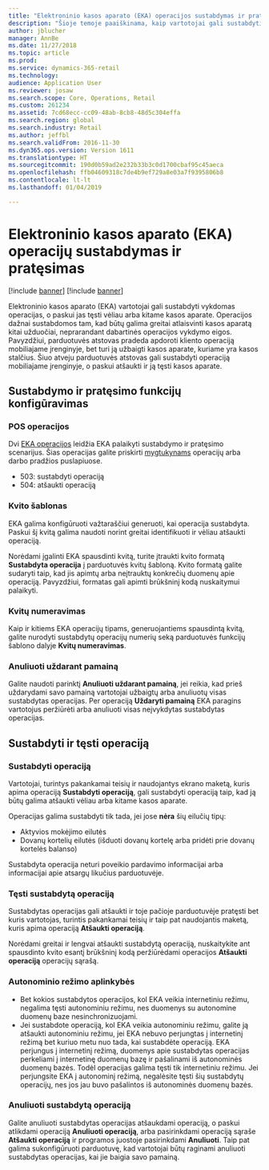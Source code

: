 ```yaml
---
title: "Elektroninio kasos aparato (EKA) operacijos sustabdymas ir pratęsimas"
description: "Šioje temoje paaiškinama, kaip vartotojai gali sustabdyti vykdomas operacijas, o paskui jas tęsti vėliau arba kitame kasos aparate naudodami „Microsoft Dynamics 365 for Retail“."
author: jblucher
manager: AnnBe
ms.date: 11/27/2018
ms.topic: article
ms.prod: 
ms.service: dynamics-365-retail
ms.technology: 
audience: Application User
ms.reviewer: josaw
ms.search.scope: Core, Operations, Retail
ms.custom: 261234
ms.assetid: 7cd68ecc-cc09-48ab-8cb8-48d5c304effa
ms.search.region: global
ms.search.industry: Retail
ms.author: jeffbl
ms.search.validFrom: 2016-11-30
ms.dyn365.ops.version: Version 1611
ms.translationtype: HT
ms.sourcegitcommit: 190d0b59ad2e232b33b3c0d1700cbaf95c45aeca
ms.openlocfilehash: ffb04609318c7de4b9ef729a8e03a7f9395806b8
ms.contentlocale: lt-lt
ms.lasthandoff: 01/04/2019

---
```


# <a name="suspend-and-resume-transactions-in-the-point-of-sale-pos"></a>Elektroninio kasos aparato (EKA) operacijų sustabdymas ir pratęsimas

[!include [banner](includes/banner.md)]
[!include [banner](includes/preview-banner.md)]

Elektroninio kasos aparato (EKA) vartotojai gali sustabdyti vykdomas operacijas, o paskui jas tęsti vėliau arba kitame kasos aparate. Operacijos dažnai sustabdomos tam, kad būtų galima greitai atlaisvinti kasos aparatą kitai užduočiai, neprarandant dabartinės operacijos vykdymo eigos. Pavyzdžiui, parduotuvės atstovas pradeda apdoroti kliento operaciją mobiliajame įrenginyje, bet turi ją užbaigti kasos aparate, kuriame yra kasos stalčius. Šiuo atveju parduotuvės atstovas gali sustabdyti operaciją mobiliajame įrenginyje, o paskui atšaukti ir ją tęsti kasos aparate.

## <a name="configure-suspend-and-resume-functionality"></a>Sustabdymo ir pratęsimo funkcijų konfigūravimas

### <a name="pos-operations"></a>POS operacijos

Dvi [EKA operacijos](pos-operations.md) leidžia EKA palaikyti sustabdymo ir pratęsimo scenarijus. Šias operacijas galite priskirti [mygtukynams](pos-screen-layouts.md) operacijų arba darbo pradžios puslapiuose.

- 503: sustabdyti operaciją
- 504: atšaukti operaciją

### <a name="receipt-template"></a>Kvito šablonas

EKA galima konfigūruoti važtaraščiui generuoti, kai operacija sustabdyta. Paskui šį kvitą galima naudoti norint greitai identifikuoti ir vėliau atšaukti operaciją.

Norėdami įgalinti EKA spausdinti kvitą, turite įtraukti kvito formatą **Sustabdyta operacija** į parduotuvės kvitų šabloną. Kvito formatą galite sudaryti taip, kad jis apimtų arba neįtrauktų konkrečių duomenų apie operaciją. Pavyzdžiui, formatas gali apimti brūkšninį kodą nuskaitymui palaikyti.

### <a name="receipt-numbering"></a>Kvitų numeravimas

Kaip ir kitiems EKA operacijų tipams, generuojantiems spausdintą kvitą, galite nurodyti sustabdytų operacijų numerių seką parduotuvės funkcijų šablono dalyje **Kvitų numeravimas**.

### <a name="void-when-closing-shift"></a>Anuliuoti uždarant pamainą

Galite naudoti parinktį **Anuliuoti uždarant pamainą**, jei reikia, kad prieš uždarydami savo pamainą vartotojai užbaigtų arba anuliuotų visas sustabdytas operacijas. Per operaciją **Uždaryti pamainą** EKA paragins vartotojus peržiūrėti arba anuliuoti visas neįvykdytas sustabdytas operacijas.

## <a name="suspend-and-resume-a-transaction"></a>Sustabdyti ir tęsti operaciją

### <a name="suspend-a-transaction"></a>Sustabdyti operaciją

Vartotojai, turintys pakankamai teisių ir naudojantys ekrano maketą, kuris apima operaciją **Sustabdyti operaciją**, gali sustabdyti operaciją taip, kad ją būtų galima atšaukti vėliau arba kitame kasos aparate.

Operacijas galima sustabdyti tik tada, jei jose **nėra** šių eilučių tipų:

- Aktyvios mokėjimo eilutės
- Dovanų kortelių eilutės (išduoti dovanų kortelę arba pridėti prie dovanų kortelės balanso)

Sustabdyta operacija neturi poveikio pardavimo informacijai arba informacijai apie atsargų likučius parduotuvėje.

### <a name="resume-a-suspended-transaction"></a>Tęsti sustabdytą operaciją

Sustabdytas operacijas gali atšaukti ir toje pačioje parduotuvėje pratęsti bet kuris vartotojas, turintis pakankamai teisių ir taip pat naudojantis maketą, kuris apima operaciją **Atšaukti operaciją**.

Norėdami greitai ir lengvai atšaukti sustabdytą operaciją, nuskaitykite ant spausdinto kvito esantį brūkšninį kodą peržiūrėdami operacijos **Atšaukti operaciją** operacijų sąrašą.

### <a name="considerations-for-offline-mode"></a>Autonominio režimo aplinkybės

- Bet kokios sustabdytos operacijos, kol EKA veikia internetiniu režimu, negalima tęsti autonominiu režimu, nes duomenys su autonomine duomenų baze nesinchronizuojami.
- Jei sustabdote operaciją, kol EKA veikia autonominiu režimu, galite ją atšaukti autonominiu režimu, jei EKA nebuvo perjungtas į internetinį režimą bet kuriuo metu nuo tada, kai sustabdėte operaciją. EKA perjungus į internetinį režimą, duomenys apie sustabdytas operacijas perkeliami į internetinę duomenų bazę ir pašalinami iš autonominės duomenų bazės. Todėl operacijas galima tęsti tik internetiniu režimu. Jei perjungsite EKA į autonominį režimą, negalėsite tęsti šių sustabdytų operacijų, nes jos jau buvo pašalintos iš autonominės duomenų bazės.

### <a name="void-a-suspended-transaction"></a>Anuliuoti sustabdytą operaciją

Galite anuliuoti sustabdytas operacijas atšaukdami operaciją, o paskui atlikdami operaciją **Anuliuoti operaciją**, arba pasirinkdami operaciją sąraše **Atšaukti operaciją** ir programos juostoje pasirinkdami **Anuliuoti**. Taip pat galima sukonfigūruoti parduotuvę, kad vartotojai būtų raginami anuliuoti sustabdytas operacijas, kai jie baigia savo pamainą.

